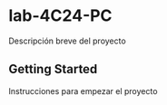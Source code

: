 # lab-4C24-PC
Descripción breve del proyecto

## Getting Started

Instrucciones para empezar el proyecto
